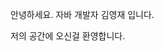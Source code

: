 안녕하세요. 자바 개발자 김영재 입니다.

저의 공간에 오신걸 환영합니다.

<!---
newy12/newy12 is a ✨ special ✨ repository because its `README.md` (this file) appears on your GitHub profile.
You can click the Preview link to take a look at your changes.
--->
